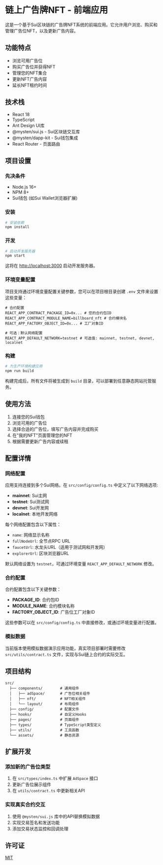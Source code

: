 # 链上广告牌NFT - 前端应用

这是一个基于Sui区块链的广告牌NFT系统的前端应用。它允许用户浏览、购买和管理广告位NFT，以及更新广告内容。

## 功能特点

- 浏览可用广告位
- 购买广告位并获得NFT
- 管理您的NFT集合
- 更新NFT广告内容
- 延长NFT租约时间

## 技术栈

- React 18
- TypeScript
- Ant Design UI库
- @mysten/sui.js - Sui区块链交互库
- @mysten/dapp-kit - Sui钱包集成
- React Router - 页面路由

## 项目设置

### 先决条件

- Node.js 16+
- NPM 8+
- Sui钱包 (如Sui Wallet浏览器扩展)

### 安装

```bash
# 安装依赖
npm install
```

### 开发

```bash
# 启动开发服务器
npm start
```

这将在 [http://localhost:3000](http://localhost:3000) 启动开发服务器。

### 环境变量配置

项目支持通过环境变量配置关键参数，您可以在项目根目录创建 `.env` 文件来设置这些变量：

```
# 合约配置
REACT_APP_CONTRACT_PACKAGE_ID=0x... # 您的合约包ID
REACT_APP_CONTRACT_MODULE_NAME=billboard_nft # 合约模块名
REACT_APP_FACTORY_OBJECT_ID=0x... # 工厂对象ID

# 可选：默认网络配置
REACT_APP_DEFAULT_NETWORK=testnet # 可选值: mainnet, testnet, devnet, localnet
```

### 构建

```bash
# 为生产环境构建应用
npm run build
```

构建完成后，所有文件将被生成到 `build` 目录，可以部署到任意静态网站托管服务。

## 使用方法

1. 连接您的Sui钱包
2. 浏览可用的广告位
3. 选择合适的广告位，填写广告内容并完成购买
4. 在"我的NFT"页面管理您的NFT
5. 根据需要更新广告内容或续租

## 配置详情

### 网络配置

应用支持连接到多个Sui网络。在 `src/config/config.ts` 中定义了以下网络选项:

- **mainnet**: Sui主网
- **testnet**: Sui测试网
- **devnet**: Sui开发网
- **localnet**: 本地开发网络

每个网络配置包含以下属性：
- `name`: 网络显示名称
- `fullNodeUrl`: 全节点RPC URL
- `faucetUrl`: 水龙头URL（适用于测试网和开发网）
- `explorerUrl`: 区块浏览器URL

默认网络设置为 `testnet`，可通过环境变量 `REACT_APP_DEFAULT_NETWORK` 修改。

### 合约配置

合约配置包含以下关键参数：

- **PACKAGE_ID**: 合约包ID
- **MODULE_NAME**: 合约模块名称
- **FACTORY_OBJECT_ID**: 广告位工厂对象ID

这些参数可以在 `src/config/config.ts` 中直接修改，或通过环境变量进行配置。

### 模拟数据

当前版本使用模拟数据演示应用功能，真实项目部署时需要修改 `src/utils/contract.ts` 文件，实现与Sui链上合约的实际交互。

## 项目结构

```
src/
  ├── components/        # 通用组件
  │   ├── adSpace/       # 广告位相关组件
  │   ├── nft/           # NFT相关组件
  │   └── layout/        # 布局组件
  ├── config/            # 配置文件
  ├── hooks/             # 自定义Hooks
  ├── pages/             # 页面组件
  ├── types/             # TypeScript类型定义
  ├── utils/             # 工具函数
  └── assets/            # 静态资源
```

## 扩展开发

### 添加新的广告位类型

1. 在 `src/types/index.ts` 中扩展 `AdSpace` 接口
2. 更新广告位展示组件
3. 在 `utils/contract.ts` 中更新相关API

### 实现真实合约交互

1. 使用 `@mysten/sui.js` 库中的API替换模拟数据
2. 实现交易签名和发送功能
3. 添加交易状态监控和回调处理

## 许可证

[MIT](LICENSE)
